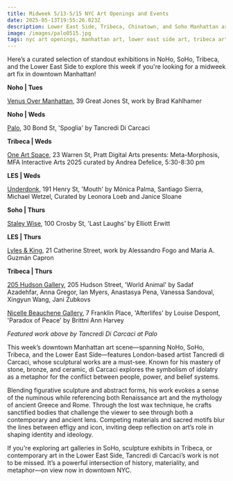 ```yaml
---
title: Midweek 5/13-5/15 NYC Art Openings and Events
date: 2025-05-13T19:55:26.023Z
description: Lower East Side, Tribeca, Chinatown, and Soho Manhattan art openings
image: /images/palo0515.jpg
tags: nyc art openings, manhattan art, lower east side art, tribeca art
---
```

Here’s a curated selection of standout exhibitions in NoHo, SoHo, Tribeca, and the Lower East Side to explore this week if you're looking for a midweek art fix in downtown Manhattan!

**Noho | Tues**

[Venus Over Manhattan](https://www.venusovermanhattan.com/exhibitions/brad-kahlhamer), 39 Great Jones St, work by Brad Kahlhamer

**N﻿oho | Weds**

[P﻿alo](https://www.palogallery.com/exhibitions/55-tancredi-di-carcaci-spoglia/works/), 30 Bond St, 'Spoglia' by Tancredi Di Carcaci 

**T﻿ribeca | Weds**

[One Art Space](https://oneartspace.com/pratt-mfa-interactive-arts-thesis-exhibition-2025/), 23 Warren St, Pratt Digital Arts presents: Meta-Morphosis, MFA Interactive Arts 2025 curated by Andrea Defelice, 5:30-8:30 pm

**L﻿ES | Weds**

[Underdonk](https://www.underdonk.com/exhibitions/mouth), 191 Henry St, 'Mouth' by Mónica Palma, Santiago Sierra, Michael Wetzel, Curated by Leonora Loeb and Janice Sloane

**S﻿oho | Thurs**

[Staley Wise](https://www.staleywise.com/exhibitions/elliott-erwitt), 100 Crosby St, 'Last Laughs' by Elliott Erwitt

**L﻿ES | Thurs**

[Lyles & King](https://lylesandking.com/), 21 Catherine Street, work by Alessandro Fogo and Maria A. Guzmán Capron

**T﻿ribeca | Thurs**

[205 Hudson Gallery](https://www.205hudsongallery.org/), 205 Hudson Street, 'World Animal' by Sadaf Azadehfar, Anna Gregor, Ian Myers, Anastasya Pena, Vanessa Sandoval, Xingyun Wang, Jani Zubkovs

[Nicelle Beauchene Gallery](https://nicellebeauchene.com/exhibitions/louise-despont-2025/), 7 Franklin Place, 'Afterlifes' by Louise Despont, 'Paradox of Peace' by Brittni Ann Harvey

*F﻿eatured work above by Tancredi Di Carcaci at Palo*

This week’s downtown Manhattan art scene—spanning NoHo, SoHo, Tribeca, and the Lower East Side—features London-based artist Tancredi di Carcaci, whose sculptural works are a must-see. Known for his mastery of stone, bronze, and ceramic, di Carcaci explores the symbolism of idolatry as a metaphor for the conflict between people, power, and belief systems.

Blending figurative sculpture and abstract forms, his work evokes a sense of the numinous while referencing both Renaissance art and the mythology of ancient Greece and Rome. Through the lost wax technique, he crafts sanctified bodies that challenge the viewer to see through both a contemporary and ancient lens. Competing materials and sacred motifs blur the lines between effigy and icon, inviting deep reflection on art’s role in shaping identity and ideology.

If you're exploring art galleries in SoHo, sculpture exhibits in Tribeca, or contemporary art in the Lower East Side, Tancredi di Carcaci’s work is not to be missed. It’s a powerful intersection of history, materiality, and metaphor—on view now in downtown NYC.